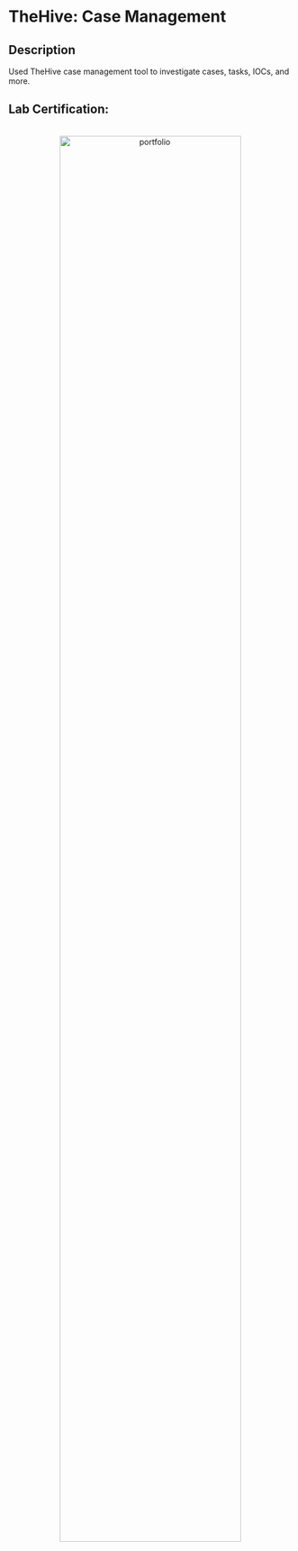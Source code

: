 <h1>TheHive: Case Management</h1>

<h2>Description</h2>
Used TheHive case management tool to investigate cases, tasks, IOCs, and more.
<br />

<h2>Lab Certification:</h2>

<p align="center">
<br/>
<img src="https://i.imgur.com/dMhsrqX.png" height="80%" width="80%" alt="portfolio"/>
<br />


<!--
 ```diff
- text in red
+ text in green
! text in orange
# text in gray
@@ text in purple (and bold)@@
```
--!>
